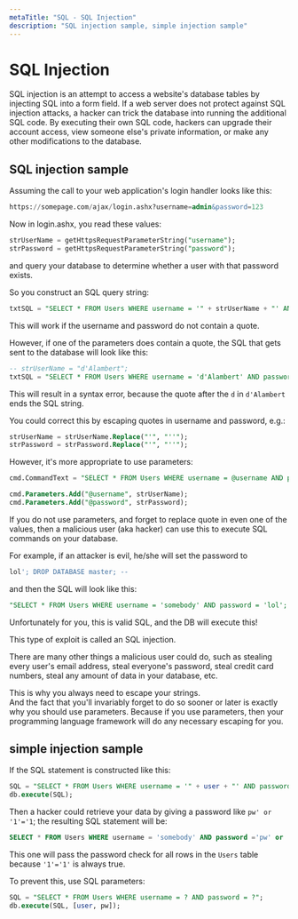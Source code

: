 ```yaml
---
metaTitle: "SQL - SQL Injection"
description: "SQL injection sample, simple injection sample"
---
```


# SQL Injection


SQL injection is an attempt to access a website's database tables by injecting SQL into a form field. If a web server does not protect against SQL injection attacks, a hacker can trick the database into running the additional SQL code. By executing their own SQL code, hackers can upgrade their account access, view someone else's private information, or make any other modifications to the database.



## SQL injection sample


Assuming the call to your web application's login handler looks like this:

```sql
https://somepage.com/ajax/login.ashx?username=admin&password=123

```

Now in login.ashx, you read these values:

```sql
strUserName = getHttpsRequestParameterString("username");
strPassword = getHttpsRequestParameterString("password");

```

and query your database to determine whether a user with that password exists.

So you construct an SQL query string:

```sql
txtSQL = "SELECT * FROM Users WHERE username = '" + strUserName + "' AND password = '"+ strPassword +"'";

```

This will work if the username and password do not contain a quote.

However, if one of the parameters does contain a quote, the SQL that gets sent to the database will look like this:

```sql
-- strUserName = "d'Alambert";
txtSQL = "SELECT * FROM Users WHERE username = 'd'Alambert' AND password = '123'";

```

This will result in a syntax error, because the quote after the `d` in `d'Alambert` ends the SQL string.

You could correct this by escaping quotes in username and password, e.g.:

```sql
strUserName = strUserName.Replace("'", "''");
strPassword = strPassword.Replace("'", "''");

```

However, it's more appropriate to use parameters:

```sql
cmd.CommandText = "SELECT * FROM Users WHERE username = @username AND password = @password";

cmd.Parameters.Add("@username", strUserName);
cmd.Parameters.Add("@password", strPassword);

```

If you do not use parameters, and forget to replace quote in even one of the values, then a malicious user (aka hacker) can use this to execute SQL commands on your database.

For example, if an attacker is evil, he/she will set the password to

```sql
lol'; DROP DATABASE master; -- 

```

and then the SQL will look like this:

```sql
"SELECT * FROM Users WHERE username = 'somebody' AND password = 'lol'; DROP DATABASE master; --'";

```

Unfortunately for you, this is valid SQL, and the DB will execute this!

This type of exploit is called an SQL injection.

There are many other things a malicious user could do, such as stealing every user's email address, steal everyone's password, steal credit card numbers, steal any amount of data in your database, etc.

This is why you always need to escape your strings.<br />
And the fact that you'll invariably forget to do so sooner or later is exactly why you should use parameters. Because if you use parameters, then your programming language framework will do any necessary escaping for you.



## simple injection sample


If the SQL statement is constructed like this:

```sql
SQL = "SELECT * FROM Users WHERE username = '" + user + "' AND password ='" + pw + "'";
db.execute(SQL);

```

Then a hacker could retrieve your data by giving a password like `pw' or '1'='1`; the resulting SQL statement will be:

```sql
SELECT * FROM Users WHERE username = 'somebody' AND password ='pw' or '1'='1'

```

This one will pass the password check for all rows in the `Users` table because `'1'='1'` is always true.

To prevent this, use SQL parameters:

```sql
SQL = "SELECT * FROM Users WHERE username = ? AND password = ?";
db.execute(SQL, [user, pw]);

```

